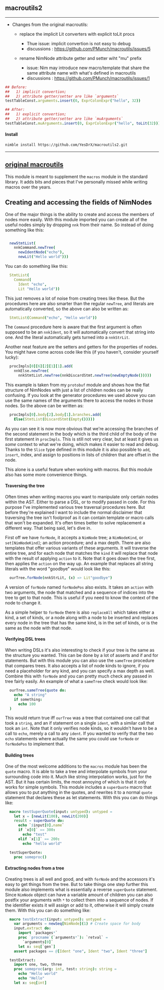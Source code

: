 ## macroutils2
---------------------------------------------

* Changes from the original macroutils:
  - replace the implicit Lit converters with explicit toLit procs
    - Thue issue: implicit convertion is not easy to debug
    - discussions : https://github.com/PMunch/macroutils/issues/5

  - rename NimNode attribute getter and setter wiht "mu" prefix
    - issue: Nim may introduce new macro/template that share the same attribute name with what's defined in macroutils
    - discussions : https://github.com/PMunch/macroutils/issues/1

```nim
## Before:
##   1) implicit convertion;
##   2) attribute getter/setter are like `arguments`
testTableConst.arguments.insert(0, ExprColonExpr("hello", 32))

## After:
##   1) explicit convertion;
##   2) attribute getter/setter are like `muArguments`
testTableConst.muArguments.insert(0, ExprColonExpr("hello", toLit(32)))
```
#### Install
```bash
nimble install https://github.com/YesDrX/macroutils2.git
```

---------------------------------------------
## [original macroutils](https://github.com/PMunch/macroutils)

This module is meant to supplement the `macros` module in the standard
library. It adds bits and pieces that I've personally missed while writing
macros over the years.

Creating and accessing the fields of NimNodes
---------------------------------------------

One of the major things is the ability to create and
access the members of nodes more easily. With this module imported you can
create all of the useful nodes simply by dropping `nnk` from their name. So
instead of doing something like this:

```nim

  newStmtList(
    nnkCommand.newTree(
      newIdentNode("echo"),
      newLit("Hello world")))
```

You can do something like this:

```nim
  StmtList(
    Command(
      Ident "echo",
      Lit "Hello world"))
```

This just removes a lot of noise from creating trees like these. But the
procedures here are also smarter than the regular `newTree`, and literals
are automatically converted, so the above can also be written as:

```nim
  StmtList(Command("echo", "Hello world"))
```

The `Command` procedure here is aware that the first argument is often
supposed to be an `nnkIdent`, so it will automatically convert that string
into one. And the literal automatically gets turned into a `nnkStrLit`.

Another neat feature are the setters and getters for the properties of
nodes. You might have come across code like this (if you haven't, consider
yourself lucky):

```nim
  procImpls[0][6][2][1][1].add(
    nnkElse.newTree(
      nnkStmtList.newTree(nnkDiscardStmt.newTree(newEmptyNode()))))
```

This example is taken from my `protobuf` module and shows how the flat
structure of NimNodes with just a list of children nodes can be really
confusing. If you look at the generator procedures we used above you can use
the same names of the arguments there to access the nodes in those nodes. So
the above can be written as:

```nim
  procImpls[0].body[2].body[1].branches.add(
    Else(StmtList(DiscardStmt(Empty()))))
```

As you can see it is now more obvious that we're accessing the branches of
the second statement in the body which is the third child of the body of the
first statement in `procImpls`. This is still not very clear, but at least
it gives us _some_ context to what we're doing, which makes it easier to
read and debug. Thanks to the `Slice` type defined in this module it is also
possible to `add`, `insert`, index, and assign to positions in lists of
children that are offset in the node.

This alone is a useful feature when working with macros. But this module
also has some more convenience things.

#### Traversing the tree

Often times when writing macros you want to manipulate only certain nodes
within the AST. Either to parse a DSL, or to modify passed in code. For this
purpose I've implemented various tree traversal procedures here. But before
they're explained I want to include the normal disclaimer that traversing
the tree isn't foolproof as it can contain template or macro calls that
won't be expanded. It's often times better to solve replacement a different
way. That being said, let's dive in.

First off we have `forNode`, it accepts a `NimNode` tree; a `NimNodeKind`,
or `set[NimNodeKind]`; an action procedure; and a max depth. There are also
templates that offer various variants of these arguments. It will traverse
the entire tree, and for each node that matches the `kind` it will replace
that node with the result of applying `action` to it. Note that it goes down
the tree first, then applies the `action` on the way up. An example that
replaces all string literals with the word "goodbye" would look like this:

```nim
  ourTree.forNode(nnkStrLit, (x) => Lit"goodbye")
```

A version of `forNode` named `forNodePos` also exists. It takes an `action`
with two arguments, the node that matched and a sequence of indices into the
tree to get to that node. This is useful if you need to know the context of
the node to change it.

As a simple helper to `forNode` there is also `replaceAll` which takes
either a kind, a set of kinds, or a node along with a node to be inserted
and replaces every node in the tree that has the same kind, is in the set of
kinds, or is the same as the node with that node.

#### Verifying DSL trees

When writing DSLs it's also interesting to check if your tree is the same as
the structure you wanted. This can be done by a lot of asserts and if and
for statements. But with this module you can also use the `sameTree`
procedure that compares trees. It also accepts a list of node kinds to
ignore, if you need a placeholder for any kind, and you can specify a max
depth as well. Combine this with `forNode` and you can pretty much check any
passed in tree fairly easily. An example of what a `sameTree` check would
look like:

```nim
  ourTree.sameTree(quote do:
    echo "A string"
    if something:
      echo 100
  )
```

This would return true iff `ourTree` was a tree that contained one call that
took a `string`, and an if statement on a single `ident`, with a similar
call that took an `int`. Note that it only verifies node kinds, so it
wouldn't have to be a call to `echo`, merely a call to any `ident`. If you
wanted to verify that the two `echo` statements where actually the same you
could use `forNode` or `forNodePos` to implement that.

#### Building trees

One of the most welcome additions to the `macros` module has been the
`quote` macro. It is able to take a tree and interpolate symbols from your
surrounding code into it. Much like string interpolation works, just for the
AST. But it has certain limits, the most annoying of which is that it only
works for simple symbols. This module includes a `superQuote` macro that
allows you to put anything in the quotes, and rewrites it to a normal
`quote` statement that declares these as let statements. With this you can
do things like:

```nim
  macro testSuperQuote(input: untyped): untyped =
    let x = [newLit(100), newLit(200)]
    result = superQuote do:
      echo `$input[0].name`
      if `x[0]` == 300:
        echo "test"
      elif `x[1]` == 200:
        echo "hello world"

  testSuperQuote:
    proc someproc()
```

#### Extracting nodes from a tree

Creating trees is all well and good, and with `forNode` and the accessors
it's easy to get things from the tree. But to take things one step further
this module also implements what is essentially a reverse `superQuote`
statement. Since `NimNode` object can have a variable amount of children you
can also postfix your arguments with `*` to collect them into a sequence of
nodes. If the identifier exists it will assign or add to it, otherwise it
will simply create them. With this you can do something like:

```nim
  macro testExtract(input: untyped): untyped =
    var arguments = newSeq[NimNode](1) # Create space for body
    input.extract do:
      import `packages*`
      proc `procname`(`arguments*`): `retval` =
        `arguments[0]`
      let x: seq[`gen`]
    assert packages == @[Ident "one", Ident "two", Ident "three"]

  testExtract:
    import one, two, three
    proc someproc(arg: int, test: string): string =
      echo "Hello world"
      echo "Hello"
    let x: seq[int]
```
